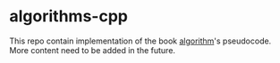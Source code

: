 # algorithms-cpp
This repo contain implementation of the book [algorithm](http://jeffe.cs.illinois.edu/teaching/algorithms/)'s pseudocode.
More content need to be added in the future.
